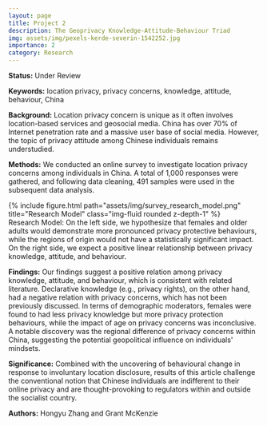 ```yaml
---
layout: page
title: Project 2
description: The Geoprivacy Knowledge-Attitude-Behaviour Triad
img: assets/img/pexels-kerde-severin-1542252.jpg
importance: 2
category: Research
---
```


<b>Status:</b> Under Review 

<b>Keywords:</b> location privacy, privacy concerns, knowledge, attitude, behaviour, China

<b>Background:</b> Location privacy concern is unique as it often involves location-based services and geosocial media. China has over 70% of Internet penetration rate and a massive user base of social media. However, the topic of privacy attitude among Chinese individuals remains understudied.

<b>Methods:</b> We conducted an online survey to investigate location privacy concerns among individuals in China. A total of 1,000 responses were gathered, and following data cleaning, 491 samples were used in the subsequent data analysis. 

<div class="row">
    <div class="col-sm mt-3 mt-md-0">
        {% include figure.html path="assets/img/survey_research_model.png" title="Research Model" class="img-fluid rounded z-depth-1" %}
    </div>
</div>
<div class="caption">
    Research Model: On the left side, we hypothesize that females and older adults would demonstrate more pronounced privacy protective behaviours, while the regions of origin would not have a statistically significant impact. On the right side, we expect a positive linear relationship between privacy knowledge, attitude, and behaviour.
</div>

<b>Findings:</b> Our findings suggest a positive relation among privacy knowledge, attitude, and behaviour, which is consistent with related literature. Declarative knowledge (e.g., privacy rights), on the other hand, had a negative relation with privacy concerns, which has not been previously discussed. In terms of demographic moderators, females were found to had less privacy knowledge but more privacy protection behaviours, while the impact of age on privacy concerns was inconclusive. A notable discovery was the regional difference of privacy concerns within China, suggesting the potential geopolitical influence on individuals' mindsets. 

<b>Significance:</b> Combined with the uncovering of behavioural change in response to involuntary location disclosure, results of this article challenge the conventional notion that Chinese individuals are indifferent to their online privacy and are thought-provoking to regulators within and outside the socialist country. 

<b>Authors:</b> Hongyu Zhang and Grant McKenzie 